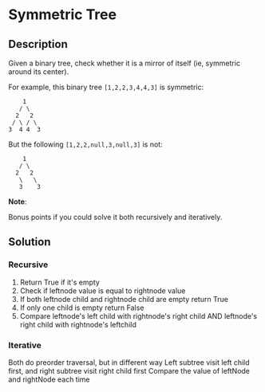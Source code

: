 # Symmetric Tree

## Description

Given a binary tree, check whether it is a mirror of itself (ie, symmetric around its center).

For example, this binary tree `[1,2,2,3,4,4,3]` is symmetric:

```
    1
   / \
  2   2
 / \ / \
3  4 4  3
```

But the following `[1,2,2,null,3,null,3]` is not:

```
    1
   / \
  2   2
   \   \
   3    3
```

**Note**:

Bonus points if you could solve it both recursively and iteratively.

## Solution

### Recursive

1. Return True if it's empty
2. Check if leftnode value is equal to rightnode value
3. If both leftnode child and rightnode child are empty return True
4. If only one child is empty return False
5. Compare leftnode's left child with rightnode's right child AND leftnode's right child with rightnode's leftchild

### Iterative

Both do preorder traversal, but in different way
Left subtree visit left child first, and right subtree visit right child first
Compare the value of leftNode and rightNode each time